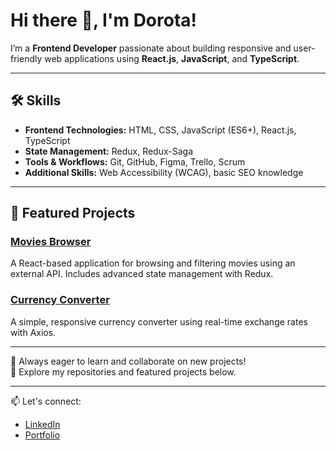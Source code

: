 # Hi there 👋, I'm Dorota!  

I’m a **Frontend Developer** passionate about building responsive and user-friendly web applications using **React.js**, **JavaScript**, and **TypeScript**.  

---

## 🛠️ Skills  
- **Frontend Technologies:** HTML, CSS, JavaScript (ES6+), React.js, TypeScript  
- **State Management:** Redux, Redux-Saga  
- **Tools & Workflows:** Git, GitHub, Figma, Trello, Scrum  
- **Additional Skills:** Web Accessibility (WCAG), basic SEO knowledge  

---

## 🌟 Featured Projects  

### [Movies Browser](https://github.com/Dor-Ka/movies-browser)  
A React-based application for browsing and filtering movies using an external API. Includes advanced state management with Redux.  

### [Currency Converter](https://github.com/Dor-Ka/currency-converter)  
A simple, responsive currency converter using real-time exchange rates with Axios.  

---

🎯 Always eager to learn and collaborate on new projects!  
📂 Explore my repositories and featured projects below.  

---

📫 Let's connect:  
- [LinkedIn](https://www.linkedin.com/in/d-karpinska)  
- [Portfolio](#link-to-portfolio)  
